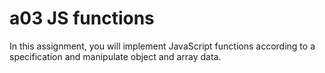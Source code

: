 # a03 JS functions
In this assignment, you will implement JavaScript functions according to a specification and manipulate object and array data.
